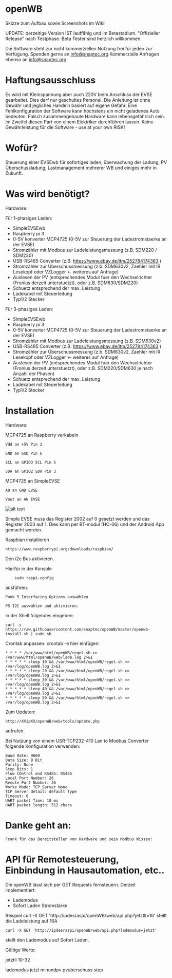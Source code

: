 # openWB

Skizze zum Aufbau sowie Screenshots im Wiki!


UPDATE:
derzeitige Version IST lauffähig und im Betastadium.
"Offizieller Release" nach Testphase.
Beta Tester sind herzlich willkommen.


Die Software steht zur nicht kommerziellen Nutzung frei für jeden zur Verfügung.
Spenden gerne an info@snaptec.org
Kommerzielle Anfragen ebenso an info@snaptec.org

# Haftungsausschluss
Es wird mit Kleinspannung aber auch 220V beim Anschluss der EVSE gearbeitet. 
Dies darf nur geschultes Personal. Die Anleitung ist ohne Gewähr und jegliches Handeln basiert auf eigene Gefahr.
Eine Fehlkonfiguration der Software kann höchstens ein nicht geladenes Auto bedeuten.
Falsch zusammengebaute Hardware kann lebensgefährlich sein. Im Zweifel diesen Part von einem Elektriker durchführen lassen.
Keine Gewährleistung für die Software - use at your own RISK!

# Wofür?
Steuerung einer EVSEwb für sofortiges laden, überwachung der Ladung, PV Überschussladung, Lastmanagement mehrerer WB und einiges mehr in Zukunft.


# Was wird benötigt?

Hardware:

Für 1-phasiges Laden:
- SimpleEVSEwb
- Raspberry pi 3
- 0-5V konverter MCP4725 (0-5V zur Steuerung der Ladestromstaerke an der EVSE)
- Stromzähler mit Modbus zur Ladeleistungsmessung (z.B. SDM220 / SDM230)
- USB-RS485 Converter (z.B. https://www.ebay.de/itm/252784174363 )
- Stromzähler zur Überschussmessung (z.b. SDM630v2, Zaehler mit IR Lesekopf oder VZLogger <- weiteres auf Anfrage)
- Auslesen der PV (entsprechendes Modul fuer den Wechselrichter (Fronius derzeit unterstuetzt), oder z.B. SDM630/SDM220)
- Schuetz entsprechend der max. Leistung
- Ladekabel mit Steuerleitung
- Typ1/2 Stecker

Für 3-phasiges Laden:
- SimpleEVSEwb
- Raspberry pi 3
- 0-5V konverter MCP4725 (0-5V zur Steuerung der Ladestromstaerke an der EVSE)
- Stromzähler mit Modbus zur Ladeleistungsmessung (z.B. SDM630v2)
- USB-RS485 Converter (z.B. https://www.ebay.de/itm/252784174363 )
- Stromzähler zur Überschussmessung (z.b. SDM630v2, Zaehler mit IR Lesekopf oder VZLogger <- weiteres auf Anfrage)
- Auslesen der PV (entsprechendes Modul fuer den Wechselrichter (Fronius derzeit unterstuetzt), oder z.B. SDM220/SDM630 je nach Anzahl der Phasen)
- Schuetz entsprechend der max. Leistung
- Ladekabel mit Steuerleitung
- Typ1/2 Stecker

# Installation

Hardware:

MCP4725 an Raspberry verkabeln

	Vdd an +5V Pin 2

	GND an GnD Pin 6

	SCL an GPIO3 SCL Pin 5

	SDA an GPIO2 SDA Pin 3



MCP4725 an SimpleEVSE

	A0 an GND EVSE

	Vout an AN EVSE
![alt text](http://openwb.de/img/single_openWB_dac.jpg)

Simple EVSE muss das Register 2002 auf 0 gesetzt werden und das Register 2003 auf 1. Dies kann per BT-modul (HC-06) und der Android App gemacht werden.


Raspbian installieren

	https://www.raspberrypi.org/downloads/raspbian/



Den i2c Bus aktivieren.

Hierfür in der Konsole

        sudo raspi-config

ausführen.

	Punk 5 Interfacing Options auswählen

	P5 I2C auswählen und aktivieren.




In der Shell folgendes eingeben:

	curl -s https://raw.githubusercontent.com/snaptec/openWB/master/openwb-install.sh | sudo sh



Crontab anpassen:
	crontab -e
hier einfügen:

	* * * * /var/www/html/openWB/regel.sh >> /var/www/html/openWB/web/lade.log 2>&1 
	* * * * * sleep 10 && /var/www/html/openWB/regel.sh >> /var/log/openWB.log 2>&1 
	* * * * * sleep 20 && /var/www/html/openWB/regel.sh >> /var/log/openWB.log 2>&1 
	* * * * * sleep 30 && /var/www/html/openWB/regel.sh >> /var/log/openWB.log 2>&1 
	* * * * * sleep 40 && /var/www/html/openWB/regel.sh >> /var/log/openWB.log 2>&1 
	* * * * * sleep 50 && /var/www/html/openWB/regel.sh >> /var/log/openWB.log 2>&1 


Zum Updaten:

	http://XXipXX/openWB/web/tools/update.php

aufrufen.



 Bei Nutzung von einem USR-TCP232-410 Lan to Modbus Converter folgende Konfiguration verwenden:

	Baud Rate: 9600
	Data Size: 8 Bit
	Parity: None
	Stop Bits: 1
	Flow COntrol and RS485: RS485
	Local Port Number: 26
	Remote Port Number: 26
	Worke Mode: TCP Server None
	TCP Server detail: default Type
	Timeout: 0
	UART packet Time: 10 ms
	UART packet length: 512 chars


# Danke geht an:

	Frank für das Bereitstellen von Hardware und sein Modbus Wissen!

# API für Remotesteuerung, Einbindung in Hausautomation,  etc..

Die openWB lässt sich per GET Requests fernsteuern. Derzeit implementiert:
- Lademodus
- Sofort Laden Stromstärke

Beispiel
	curl -X GET 'http://ipdesraspi/openWB/web/api.php?jetztll=16'
stellt die Ladeleistung auf 16A

	curl -X GET 'http://ipdesraspi/openWB/web/api.php?lademodus=jetzt'
stellt den Lademodus auf Sofort Laden.

Gültige Werte:

jetztll
	10-32

lademodus
	jetzt
	minundpv
	pvuberschuss
	stop

